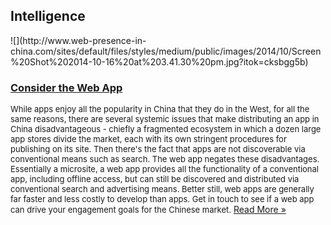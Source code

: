 ## Intelligence
 <div class="intelligence-items"> <article class="intelligence-item"> ![](http://www.web-presence-in-china.com/sites/default/files/styles/medium/public/images/2014/10/Screen%20Shot%202014-10-16%20at%203.41.30%20pm.jpg?itok=cksbgg5b) <div class="intelligence-item-content"> 

### [Consider the Web App](http://www.chinadigitalreview.com/an-alternative-to-apps-for-china-mobility/ "Consider the Web App")

<span style="font-size: small;">While apps enjoy all the popularity in China that they do in the West, for all the same reasons, there are several systemic issues that make distributing an app in China disadvantageous - chiefly a fragmented ecosystem in which a dozen large app stores divide the market, each with its own stringent procedures for publishing on its site. Then there&apos;s the fact that apps are not discoverable via conventional means such as search. The web app negates these disadvantages. Essentially a microsite, a web app provides all the functionality of a conventional app, including offline access, but can still be discovered and distributed via conventional search and advertising means. Better still, web apps are generally far faster and less costly to develop than apps. Get in touch to see if a web app can drive your engagement goals for the Chinese market.</span>
 [Read More &#xBB;](http://www.chinadigitalreview.com/an-alternative-to-apps-for-china-mobility/ "Consider the Web App") </div> </article> </div>